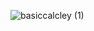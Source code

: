 ![basiccalcley (1)](https://github.com/user-attachments/assets/da8e31f2-7eb0-46ce-92a2-e8fc82c3c2e9)
